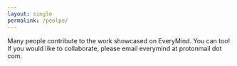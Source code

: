 ```yaml
---
layout: single
permalink: /peolpe/
---
```


Many people contribute to the work showcased on EveryMind. You can too! If you would like to collaborate, please email everymind at protonmail dot com. 
